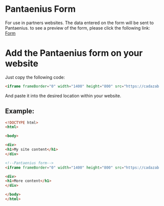 # Pantaenius Form

For use in partners websites.
The data entered on the form will be sent to Pantaenius.
to see a preview of the form, please click the following link: [Form](https://cadazab.github.io/Pant-form/)

# Add the Pantaenius form on your website

Just copy the following code:

```html
<iframe frameBorder="0" width="1400" height="800" src="https://cadazab.github.io/Pant-form"></iframe>
```

And paste it into the desired location within your website.

## Example:
```html
<!DOCTYPE html>
<html>

<body>

<div>
<h1>My site content</h1>
</div> 

<!--Pantaenius form-->
<iframe frameBorder="0" width="1400" height="800" src="https://cadazab.github.io/Pant-form"></iframe>

<div>
<h1>More content</h1>
</div> 

</body>
</html>
```



